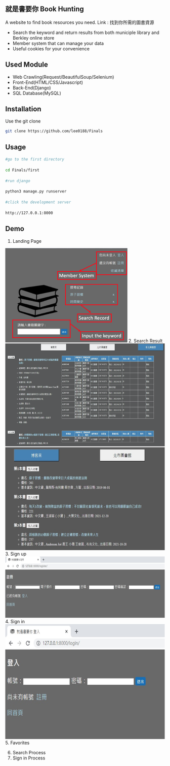 ## 就是書要你 Book Hunting

A website to find book resources you need.
Link : 
找到你所需的圖書資源

* Search the keyword and return results from both municiple library and Berkley online store
* Member system  that can manage your data
* Useful cookies for your convenience

## Used Module

* Web Crawling(Request/BeautifulSoup/Selenium)
* Front-End(HTML/CSS/Javascript)
* Back-End(Django)
* SQL Database(MySQL)

## Installation

Use the git clone

```bash
git clone https://github.com/lee0188/Finals
```

## Usage

```bash
#go to the first directory

cd Finals/first

#run django

python3 manage.py runserver

#click the development server

http://127.0.0.1:8000
```

## Demo

1. Landing Page
<img width ="ˇ386" height = "297" src ="https://github.com/lee0188/Readme-test/blob/main/Readme/LandingPage.png">
2. Search Result
<img width ="ˇ622" height = "324" src ="https://github.com/lee0188/Readme-test/blob/main/Readme/search%20result%20library.png">
<img width ="ˇ622" height = "324" src ="https://github.com/lee0188/Readme-test/blob/main/Readme/search%20result.png">
3. Sign up
<img width ="ˇ656" height = "193" src ="https://github.com/lee0188/Readme-test/blob/main/Readme/signup.png">
4. Sign in
<img width ="637" height = "362.5" src ="https://github.com/lee0188/Readme-test/blob/main/Readme/login.png">
5. Favorites

6. Search Process
7. Sign in Process
